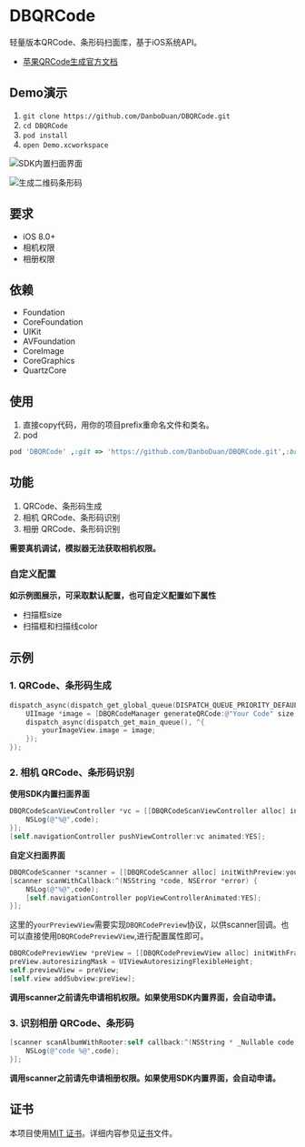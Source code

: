 # DBQRCode

轻量版本QRCode、条形码扫面库，基于iOS系统API。

* [苹果QRCode生成官方文档](https://developer.apple.com/library/archive/documentation/GraphicsImaging/Reference/CoreImageFilterReference/index.html#//apple_ref/doc/uid/TP40004346)


## Demo演示

1. `git clone https://github.com/DanboDuan/DBQRCode.git `
2. `cd DBQRCode`
3. `pod install`
4. `open Demo.xcworkspace`

![SDK内置扫面界面](Docs/SDKscan.jpeg)

![生成二维码条形码](Docs/generate.jpeg)

## 要求

* iOS 8.0+
* 相机权限
* 相册权限

## 依赖

* Foundation 
* CoreFoundation 
* UIKit
* AVFoundation 
* CoreImage 
* CoreGraphics 
* QuartzCore

## 使用

1. 直接copy代码，用你的项目prefix重命名文件和类名。
2. pod


```Ruby
pod 'DBQRCode' ,:git => 'https://github.com/DanboDuan/DBQRCode.git',:branch => 'master',:tag => '0.0.1'

```

## 功能

1. QRCode、条形码生成
2. 相机 QRCode、条形码识别
3. 相册 QRCode、条形码识别

**需要真机调试，模拟器无法获取相机权限。**

### 自定义配置

**如示例图展示，可采取默认配置，也可自定义配置如下属性**

* 扫描框size
* 扫描框和扫描线color


## 示例


### 1. QRCode、条形码生成

```Objective-C
dispatch_async(dispatch_get_global_queue(DISPATCH_QUEUE_PRIORITY_DEFAULT, 0), ^{
    UIImage *image = [DBQRCodeManager generateQRCode:@"Your Code" size:yourSize];
    dispatch_async(dispatch_get_main_queue(), ^{
        yourImageView.image = image;
    });
});
```

### 2. 相机 QRCode、条形码识别

**使用SDK内置扫面界面**

```Objective-C
DBQRCodeScanViewController *vc = [[DBQRCodeScanViewController alloc] initWithCallback:^(NSString * _Nullable code, NSError * _Nullable error) {
    NSLog(@"%@",code);
}];
[self.navigationController pushViewController:vc animated:YES];

```

**自定义扫面界面**

```Objective-C
DBQRCodeScanner *scanner = [[DBQRCodeScanner alloc] initWithPreview:yourPreviewView];
[scanner scanWithCallback:^(NSString *code, NSError *error) {
    NSLog(@"%@",code);
    [self.navigationController popViewControllerAnimated:YES];
}];
```

这里的`yourPreviewView`需要实现`DBQRCodePreview`协议，以供scanner回调。也可以直接使用`DBQRCodePreviewView`,进行配置属性即可。

```Objective-C
DBQRCodePreviewView *preView = [[DBQRCodePreviewView alloc] initWithFrame:self.view.bounds];
preView.autoresizingMask = UIViewAutoresizingFlexibleHeight;
self.previewView = preView;
[self.view addSubview:preView];
```

**调用scanner之前请先申请相机权限。如果使用SDK内置界面，会自动申请。**

### 3. 识别相册 QRCode、条形码

```Objective-C
[scanner scanAlbumWithRooter:self callback:^(NSString * _Nullable code, NSError * _Nullable error) {
    NSLog(@"code %@",code);
}];

```

**调用scanner之前请先申请相册权限。如果使用SDK内置界面，会自动申请。**


## 证书

本项目使用[MIT 证书](LICENSE)。详细内容参见[证书](LICENSE)文件。












